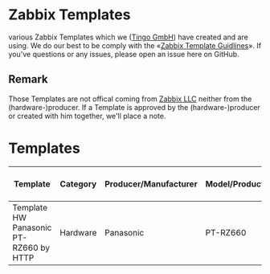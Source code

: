 # Zabbix Templates
various Zabbix Templates which we ([Tingo GmbH](https://www.tingo.ch)) have created and are using. We do our best to be comply with the «[Zabbix Template Guidlines](https://www.zabbix.com/documentation/guidelines/templates)». If you've questions or any issues, please open an issue here on GitHub.

## Remark
Those Templates are not offical coming from [Zabbix LLC](https://www.zabbix.com) neither from the (hardware-)producer. If a Template is approved by the (hardware-)producer or created with him together, we'll place a note.

# Templates
| Template | Category | Producer/Manufacturer | Model/Product | Data Collecting/Item Type | Remarks |
| ------ | ------ | ------ | ------ |  ------ |  ------ |
| Template HW Panasonic PT-RZ660 by HTTP | Hardware | Panasonic | PT-RZ660 | HTTP | nA |
